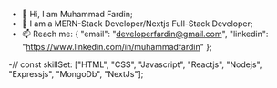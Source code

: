 - 👋 Hi, I am Muhammad Fardin;
- 👀 I am a MERN-Stack Developer/Nextjs Full-Stack Developer;
- 📫 Reach me: 
  {
    "email": "developerfardin@gmail.com", 
    "linkedin": "https://www.linkedin.com/in/muhammadfardin"
  }; 
  
 -// const skillSet: ["HTML", "CSS", "Javascript", "Reactjs", "Nodejs", "Expressjs", "MongoDb", "NextJs"];
 
  

  

